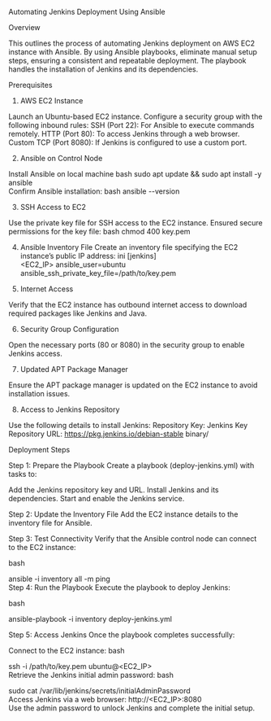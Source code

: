 
Automating Jenkins Deployment Using Ansible

Overview

This outlines the process of automating Jenkins deployment on AWS EC2 instance with Ansible. By using Ansible playbooks, eliminate manual setup steps, ensuring a consistent and repeatable deployment. The playbook handles the installation of Jenkins and its dependencies. 

Prerequisites

1. AWS EC2 Instance
   
Launch an Ubuntu-based EC2 instance.
Configure a security group with the following inbound rules:
SSH (Port 22): For Ansible to execute commands remotely.
HTTP (Port 80): To access Jenkins through a web browser.
Custom TCP (Port 8080): If Jenkins is configured to use a custom port.

2. Ansible on Control Node
   
Install Ansible on local machine
bash
sudo apt update && sudo apt install -y ansible  
Confirm Ansible installation:
bash
ansible --version 

3. SSH Access to EC2

Use the private key file for SSH access to the EC2 instance.
Ensured secure permissions for the key file:
bash
chmod 400 key.pem  

4. Ansible Inventory File
Create an inventory file specifying the EC2 instance’s public IP address:
ini
[jenkins]  
<EC2_IP> ansible_user=ubuntu ansible_ssh_private_key_file=/path/to/key.pem  

5. Internet Access

Verify that the EC2 instance has outbound internet access to download required packages like Jenkins and Java.

6. Security Group Configuration

Open the necessary ports (80 or 8080) in the security group to enable Jenkins access.

7. Updated APT Package Manager  

Ensure the APT package manager is updated on the EC2 instance to avoid installation issues.

8. Access to Jenkins Repository

Use the following details to install Jenkins:
Repository Key: Jenkins Key
Repository URL: https://pkg.jenkins.io/debian-stable binary/

Deployment Steps

Step 1: Prepare the Playbook
Create a playbook (deploy-jenkins.yml) with tasks to:

Add the Jenkins repository key and URL.
Install Jenkins and its dependencies.
Start and enable the Jenkins service.

Step 2: Update the Inventory File
Add the EC2 instance details to the inventory file for Ansible.

Step 3: Test Connectivity
Verify that the Ansible control node can connect to the EC2 instance:

bash

ansible -i inventory all -m ping  
Step 4: Run the Playbook
Execute the playbook to deploy Jenkins:

bash

ansible-playbook -i inventory deploy-jenkins.yml  

Step 5: Access Jenkins
Once the playbook completes successfully:

Connect to the EC2 instance:
bash

ssh -i /path/to/key.pem ubuntu@<EC2_IP>  
Retrieve the Jenkins initial admin password:
bash

sudo cat /var/lib/jenkins/secrets/initialAdminPassword  
Access Jenkins via a web browser:
http://<EC2_IP>:8080  
Use the admin password to unlock Jenkins and complete the initial setup.







